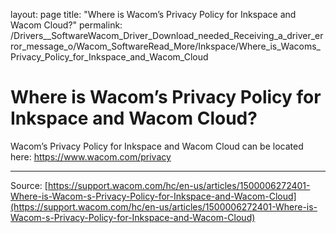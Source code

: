layout: page
title: "Where is Wacom’s Privacy Policy for Inkspace and Wacom Cloud?"
permalink: /Drivers__SoftwareWacom_Driver_Download_needed_Receiving_a_driver_error_message_o/Wacom_SoftwareRead_More/Inkspace/Where_is_Wacoms_Privacy_Policy_for_Inkspace_and_Wacom_Cloud

# Where is Wacom’s Privacy Policy for Inkspace and Wacom Cloud?

Wacom’s Privacy Policy for Inkspace and Wacom Cloud can be located here: https://www.wacom.com/privacy

---
Source: [https://support.wacom.com/hc/en-us/articles/1500006272401-Where-is-Wacom-s-Privacy-Policy-for-Inkspace-and-Wacom-Cloud](https://support.wacom.com/hc/en-us/articles/1500006272401-Where-is-Wacom-s-Privacy-Policy-for-Inkspace-and-Wacom-Cloud)
